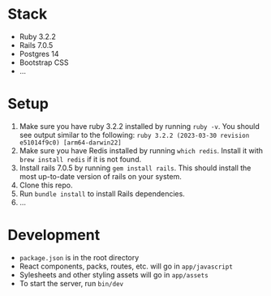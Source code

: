 # Stack
- Ruby 3.2.2
- Rails 7.0.5
- Postgres 14
- Bootstrap CSS
- ...

# Setup
1. Make sure you have ruby 3.2.2 installed by running `ruby -v`. You should see output similar to the following: `ruby 3.2.2 (2023-03-30 revision e51014f9c0) [arm64-darwin22]`
1. Make sure you have Redis installed by running `which redis`. Install it with `brew install redis` if it is not found.
1. Install rails 7.0.5 by running `gem install rails`. This should install the most up-to-date version of rails on your system.
1. Clone this repo.
1. Run `bundle install` to install Rails dependencies.
1. ...

# Development
- `package.json` is in the root directory
- React components, packs, routes, etc. will go in `app/javascript`
- Sylesheets and other styling assets will go in `app/assets`
- To start the server, run `bin/dev`
